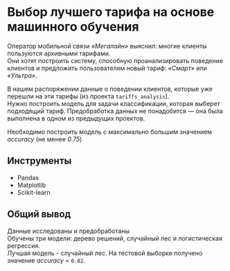 # Выбор лучшего тарифа на основе машинного обучения

Оператор мобильной связи *«Мегалайн»* выяснил: многие клиенты пользуются архивными тарифами.<br>
Они хотят построить систему, способную проанализировать поведение клиентов и предложить пользователям новый тариф: *«Смарт»* или *«Ультра»*.

В нашем распоряжении данные о поведении клиентов, которые уже перешли на эти тарифы (из проекта `tariffs_analysis`).<br>
Нужно построить модель для задачи классификации, которая выберет подходящий тариф. Предобработка данных не понадобится — она была выполнена в одном из предыдущих проектов.

Необходимо построить модель с максимально большим значением *accuracy* (не менее *0.75*)

## Инструменты
- Pandas
- Matplotlib
- Scikit-learn

## Общий вывод
Данные исследованы и предобработаны  
Обучены три модели: дерево решений, случайный лес и логистическая регрессия.  
Лучшая модель - случайный лес. На тестовой выборке получено значение *accuracy* = `0.82`.
